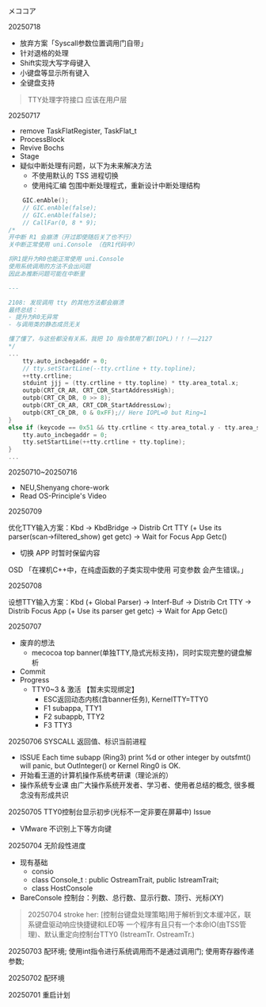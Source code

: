 メココア




20250718
- 放弃方案「Syscall参数位置调用门自带」
- 针对退格的处理
- Shift实现大写字母键入
- 小键盘等显示所有键入
- 全键盘支持

> TTY处理字符接口 应该在用户层

20250717
- remove TaskFlatRegister, TaskFlat_t
- ProcessBlock
- Revive Bochs
- Stage
- 疑似中断处理有问题，以下为未来解决方法
	- 不使用默认的 TSS 进程切换
	- 使用纯汇编 包围中断处理程式，重新设计中断处理结构


```c++
	GIC.enAble();
	// GIC.enAble(false);
	// GIC.enAble(false);
	// CallFar(0, 8 * 9);
/*
开中断 R1 会崩溃（开过即使随后关了也不行）
关中断正常使用 uni.Console （在R1代码中）

将R1提升为R0也能正常使用 uni.Console
使用系统调用的方法不会出问题
因此あ推断问题可能在中断里

---

2108: 发现调用 tty 的其他方法都会崩溃
最终总结：
- 提升为R0无异常
- 与调用类的静态成员无关

懂了懂了，与这些都没有关系，我把 IO 指令禁用了都(IOPL)！！！——2127
*/
...
	tty.auto_incbegaddr = 0;
	// tty.setStartLine(--tty.crtline + tty.topline);
	++tty.crtline;
	stduint jjj = (tty.crtline + tty.topline) * tty.area_total.x;
	outpb(CRT_CR_AR, CRT_CDR_StartAddressHigh);
	outpb(CRT_CR_DR, 0 >> 8);
	outpb(CRT_CR_AR, CRT_CDR_StartAddressLow);
	outpb(CRT_CR_DR, 0 & 0xFF);// Here IOPL=0 but Ring=1
}
else if (keycode == 0x51 && tty.crtline < tty.area_total.y - tty.area_show.height) { // PgDn
	tty.auto_incbegaddr = 0;
	tty.setStartLine(++tty.crtline + tty.topline);
}
...
```


20250710~20250716
- NEU,Shenyang chore-work
- Read OS-Principle's Video

20250709

优化TTY输入方案：Kbd -> KbdBridge -> Distrib Crt TTY (+ Use its parser(scan->filtered_show) get getc)  -> Wait for Focus App Getc()
- 切换 APP 时暂时保留内容

OSD 「在裸机C++中，在纯虚函数的子类实现中使用 可变参数 会产生错误。」

20250708

设想TTY输入方案：Kbd (+ Global Parser) -> Interf-Buf -> Distrib Crt TTY -> Distrib Focus App (+ Use its parser get getc) -> Wait for App Getc()

20250707
- 废弃的想法
	- mecocoa top banner(单独TTY,隐式光标支持)，同时实现完整的键盘解析
- Commit
- Progress
	- TTY0~3 & 激活 【暂未实现绑定】
		- ESC返回动态内核(含banner任务), KernelTTY=TTY0
		- F1 subappa, TTY1
		- F2 subappb, TTY2
		- F3 TTY3 
		

20250706 SYSCALL 返回值、标识当前进程
- ISSUE Each time subapp (Ring3) print %d or other integer by outsfmt() will panic, but OutInteger() or Kernel Ring0 is OK.
- 开始看王道的计算机操作系统考研课（理论派的）
- 操作系统专业课 由广大操作系统开发者、学习者、使用者总结的概念, 很多概念没有形成共识

20250705 TTY0控制台显示初步(光标不一定非要在屏幕中)
Issue
- VMware 不识别上下等方向键

20250704 无阶段性进度
- 现有基础
	- consio
	- class Console_t : public OstreamTrait, public IstreamTrait;
	- class HostConsole
- BareConsole 控制台：列数、总行数、显示行数、顶行、光标(XY)

>20250704 stroke her: [控制台键盘处理策略]用于解析到文本缓冲区，联系键盘驱动响应快捷键和LED等
>一个程序有且只有一个本命IO(由TSS管理)、默认重定向控制台TTY0 (IstreamTr. OstreamTr.)

20250703 配环境; 使用int指令进行系统调用而不是通过调用门; 使用寄存器传递参数;

20250702 配环境

20250701 重启计划
